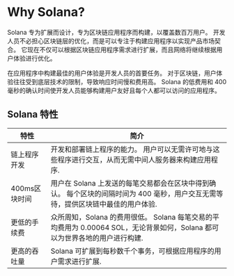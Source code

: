 # Why Solana?

Solana 专为扩展而设计，专为区块链应用程序而构建，以覆盖数百万用户。 开发人员不必担心区块链层的优化，而是可以专注于构建应用程序以实现产品市场契合。 它现在不仅可以根据区块链应用程序需求进行扩展，而且网络将继续根据用户体验进行优化。

在应用程序中构建最佳的用户体验是开发人员的首要任务。 对于区块链，用户体验往往受到底层技术的限制，导致响应时间慢和费用高。 Solana 的低费用和 400 毫秒的确认时间使开发人员能够构建用户友好且每个人都可以访问的应用程序。

## Solana 特性

| 特性             | 简介                                                                                                          |
| --------------- | ------------------------------------------------------------------------------------------------------------- |
| 链上程序开发      | 开发和部署链上程序的能力。 用户可以无需许可地与这些程序进行交互，从而无需中间人服务器来构建应用程序.                           |
| 400ms区块时间    | 用户在 Solana 上发送的每笔交易都会在区块中得到确认。 每个区块的间隔时间为 400 毫秒，用户交互无需等待，提供区块链中最佳的用户体验. |
| 更低的手续费      | 众所周知，Solana 的费用很低。 Solana 每笔交易的平均费用为 0.00064 SOL，无论背景如何，Solana 都可以为世界各地的用户进行构建.  |
| 更高的吞吐量      | Solana 可扩展到每秒数千个事务，可根据应用程序的用户需求进行扩展.                                                        |

